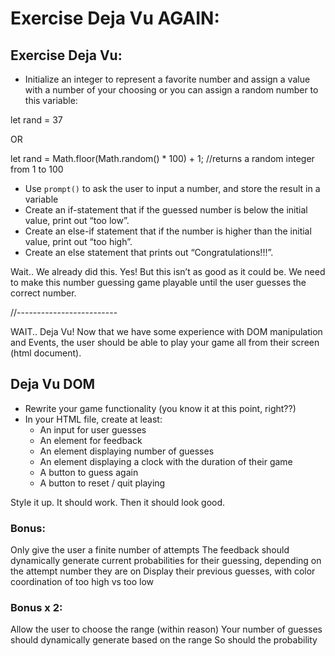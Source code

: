 # Exercise Deja Vu AGAIN:
## Exercise Deja Vu:

- Initialize an integer to represent a favorite number and assign a value with a number of your choosing or you can assign a random number to this variable:

let rand = 37

OR

let rand = Math.floor(Math.random() * 100) + 1; //returns a random integer from 1 to 100

- Use `prompt()` to ask the user to input a number, and store the result in a variable
- Create an if-statement that if the guessed number is below the initial value, print out “too low”.
- Create an else-if statement that if the number is higher than the initial value, print out “too high”.
- Create an else statement that prints out “Congratulations!!!”.

Wait.. We already did this. Yes! But this isn’t as good as it could be. We need to make this number guessing game playable until the user guesses the correct number.

//-------------------------

WAIT.. Deja Vu! Now that we have some experience with DOM manipulation and Events, the user should be able to play your game all from their screen (html document).

## Deja Vu DOM

- Rewrite your game functionality (you know it at this point, right??)
- In your HTML file, create at least:
    - An input for user guesses
    - An element for feedback
    - An element displaying number of guesses
    - An element displaying a clock with the duration of their game
    - A button to guess again
    - A button to reset / quit playing

Style it up. It should work. Then it should look good. 
### Bonus:
Only give the user a finite number of attempts
The feedback should dynamically generate current probabilities for their guessing, depending on the attempt number they are on
Display their previous guesses, with color coordination of too high vs too low
### Bonus x 2:
Allow the user to choose the range (within reason)
Your number of guesses should dynamically generate based on the range
So should the probability
